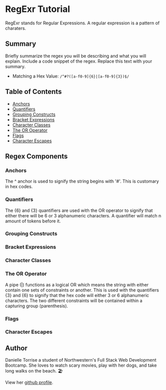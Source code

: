 # RegExr Tutorial 

RegExr stands for Regular Expressions. A regular expression is a pattern of charaters. 

## Summary

Briefly summarize the regex you will be describing and what you will explain. Include a code snippet of the regex. Replace this text with your summary.

* Matching a Hex Value: `/^#?([a-f0-9]{6}|[a-f0-9]{3})$/`

## Table of Contents

- [Anchors](#anchors)
- [Quantifiers](#quantifiers)
- [Grouping Constructs](#grouping-constructs)
- [Bracket Expressions](#bracket-expressions)
- [Character Classes](#character-classes)
- [The OR Operator](#the-or-operator)
- [Flags](#flags)
- [Character Escapes](#character-escapes)

## Regex Components

### Anchors

The ^ anchor is used to signify the string begins with '#'. This is customary in hex codes.

### Quantifiers

The {6} and {3} quantifiers are used with the OR operator to signify that either there will be 6 or 3 alphanumeric characters. A quantifier will match n amount of tokens before it. 

### Grouping Constructs

### Bracket Expressions

### Character Classes

### The OR Operator

A pipe (|) functions as a logical OR which means the string with either contain one sets of constraints or another. This is used with the quantifiers {3} and {6} to signify that the hex code will either 3 or 6 alphanumeric characters. The two different constraints will be contained within a capturing group (parenthesis). 

### Flags

### Character Escapes

## Author

Danielle Torrise a student of Northwestern's Full Stack Web Development Bootcamp. She loves to watch scary movies, play with her dogs, and take long walks on the beach. 🏖️

View her [github profile](https://github.com/dltorrise).
